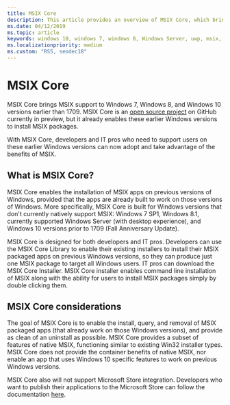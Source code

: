 ```yaml
---
title: MSIX Core
description: This article provides an overview of MSIX Core, which brings MSIX support to Windows 7, Windows 8, and Windows 10 versions earlier than 1709.
ms.date: 04/12/2019
ms.topic: article
keywords: windows 10, windows 7, windows 8, Windows Server, uwp, msix, msixcore, 1709, 1703, 1607, 1511, 1507
ms.localizationpriority: medium
ms.custom: "RS5, seodec18"
---
```


# MSIX Core

MSIX Core brings MSIX support to Windows 7, Windows 8, and Windows 10 versions earlier than 1709. MSIX Core is an [open source project](https://github.com/Microsoft/msix-packaging/tree/master/MsixCore) on GitHub currently in preview, but it already enables these earlier Windows versions to install MSIX packages.

With MSIX Core, developers and IT pros who need to support users on these earlier Windows versions can now adopt and take advantage of the benefits of MSIX.

##  What is MSIX Core?

MSIX Core enables the installation of MSIX apps on previous versions of Windows, provided that the apps are already built to work on those versions of Windows. More specifically, MSIX Core is built for Windows versions that don't currently natively support MSIX: Windows 7 SP1, Windows 8.1, currently supported Windows Server (with desktop experience), and Windows 10 versions prior to 1709 (Fall Anniversary Update).

MSIX Core is designed for both developers and IT pros. Developers can use the MSIX Core Library to enable their existing installers to install their MSIX packaged apps on previous Windows versions, so they can produce just one MSIX package to target all Windows users. IT pros can download the MSIX Core Installer.  MSIX Core installer enables command line installation of MSIX along with the ability for users to install MSIX packages simply by double clicking them.

## MSIX Core considerations

The goal of MSIX Core is to enable the install, query, and removal of MSIX packaged apps (that already work on those Windows versions), and provide as clean of an uninstall as possible. MSIX Core provides a subset of features of native MSIX, functioning similar to existing Win32 installer types. MSIX Core does not provide the container benefits of native MSIX, nor enable an app that uses Windows 10 specific features to work on previous Windows versions. 

MSIX Core also will not support Microsoft Store integration. Developers who want to publish their applications to the Microsoft Store can follow the documentation [here](https://docs.microsoft.com/windows/uwp/publish/).
